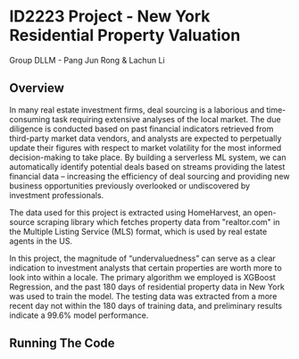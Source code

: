 # ID2223 Project - New York Residential Property Valuation
Group DLLM - Pang Jun Rong & Lachun Li

## Overview
In many real estate investment firms, deal sourcing is a laborious and time-consuming task requiring extensive analyses of the local market. The due diligence is conducted based on past financial indicators retrieved from third-party market data vendors, and analysts are expected to perpetually update their figures with respect to market volatility for the most informed decision-making to take place. By building a serverless ML system, we can automatically identify potential deals based on streams providing the latest financial data – increasing the efficiency of deal sourcing and providing new business opportunities previously overlooked or undiscovered by investment professionals.

The data used for this project is extracted using HomeHarvest, an open-source scraping library which fetches property data from "realtor.com" in the Multiple Listing Service (MLS) format, which is used by real estate agents in the US.

In this project, the magnitude of “undervaluedness” can serve as a clear indication to investment analysts that certain properties are worth more to look into within a locale. The primary algorithm we employed is XGBoost Regression, and the past 180 days of residential property data in New York was used to train the model. The testing data was extracted from a more recent day not within the 180 days of training data, and preliminary results indicate a 99.6% model performance.

## Running The Code 